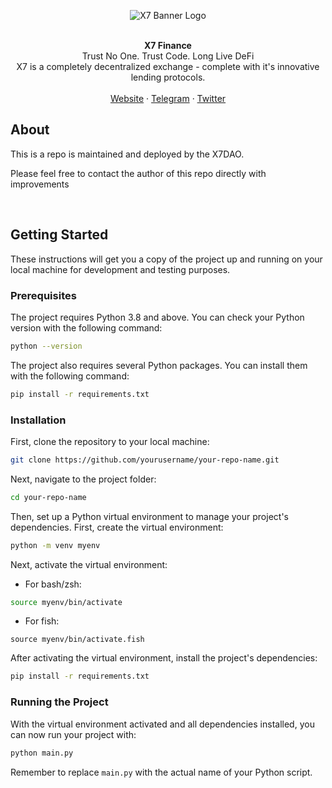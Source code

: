 <p align="center">
  <img src="https://assets.x7finance.org/images/svgs/x7.svg" alt="X7 Banner Logo" />
</p>

<br />
<div align="center"><strong>X7 Finance</strong></div>
<div align="center">Trust No One. Trust Code. Long Live DeFi</div>
<div align="center">X7 is a completely decentralized exchange - complete with it's innovative lending protocols.</div>
<br />
<div align="center">
<a href="https://www.x7finance.org/">Website</a> 
<span> · </span>
<a href="https://t.me/X7m105portal">Telegram</a> 
<span> · </span>
<a href="https://twitter.com/X7_Finance">Twitter</a>
</div>

## About

This is a repo is maintained and deployed by the X7DAO.

Please feel free to contact the author of this repo directly with improvements

<br />

## Getting Started

These instructions will get you a copy of the project up and running on your local machine for development and testing purposes.

### Prerequisites

The project requires Python 3.8 and above. You can check your Python version with the following command:

```bash
python --version
```

The project also requires several Python packages. You can install them with the following command:

```bash
pip install -r requirements.txt
```

### Installation

First, clone the repository to your local machine:

```bash
git clone https://github.com/yourusername/your-repo-name.git
```

Next, navigate to the project folder:

```bash
cd your-repo-name
```

Then, set up a Python virtual environment to manage your project's dependencies. First, create the virtual environment:

```bash
python -m venv myenv
```

Next, activate the virtual environment:

- For bash/zsh:

```bash
source myenv/bin/activate
```

- For fish:

```fish
source myenv/bin/activate.fish
```

After activating the virtual environment, install the project's dependencies:

```bash
pip install -r requirements.txt
```

### Running the Project

With the virtual environment activated and all dependencies installed, you can now run your project with:

```bash
python main.py
```

Remember to replace `main.py` with the actual name of your Python script.